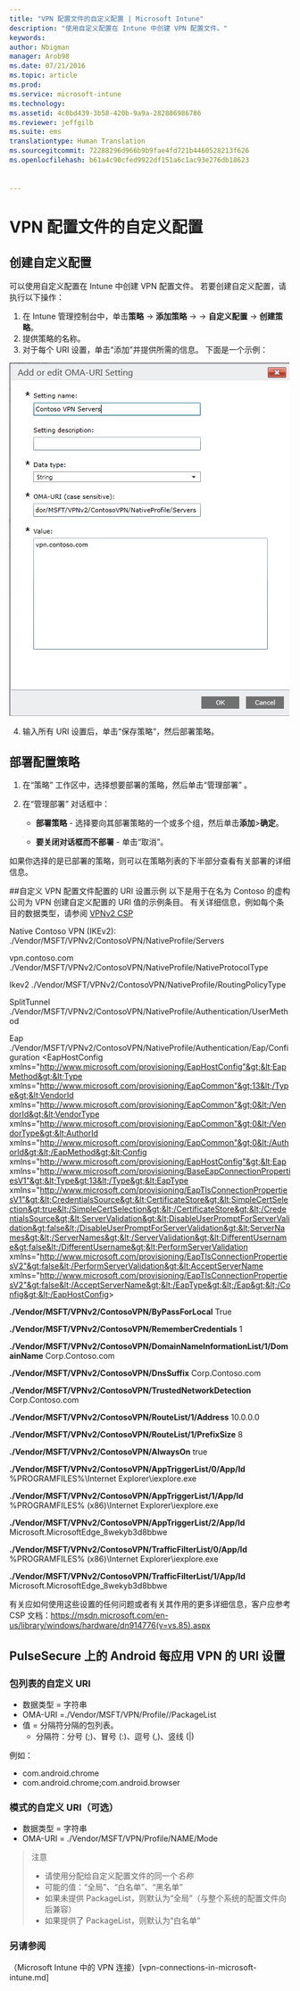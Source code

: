 ```yaml
---
title: "VPN 配置文件的自定义配置 | Microsoft Intune"
description: "使用自定义配置在 Intune 中创建 VPN 配置文件。"
keywords: 
author: Nbigman
manager: Arob98
ms.date: 07/21/2016
ms.topic: article
ms.prod: 
ms.service: microsoft-intune
ms.technology: 
ms.assetid: 4c0bd439-3b58-420b-9a9a-282886986786
ms.reviewer: jeffgilb
ms.suite: ems
translationtype: Human Translation
ms.sourcegitcommit: 72288296d966b9b9fae4fd721b4460528213f626
ms.openlocfilehash: b61a4c90cfed9922df151a6c1ac93e276db18623


---
```


# VPN 配置文件的自定义配置

## 创建自定义配置
可以使用自定义配置在 Intune 中创建 VPN 配置文件。 若要创建自定义配置，请执行以下操作：

   1. 在 Intune 管理控制台中，单击**策略** -> **添加策略** -> *<Expand platform>* -> **自定义配置** -> **创建策略**。
   2. 提供策略的名称。
   3. 对于每个 URI 设置，单击“添加”并提供所需的信息。 下面是一个示例：

   ![VPN 配置文件自定义配置对话框](./media/Intune_Add_VPN_URI.png)

   4.  输入所有 URI 设置后，单击“保存策略”，然后部署策略。

## 部署配置策略

1.  在“策略”  工作区中，选择想要部署的策略，然后单击“管理部署” 。

2.  在“管理部署”  对话框中：

    -   **部署策略** - 选择要向其部署策略的一个或多个组，然后单击**添加**&gt;**确定**。

    -   **要关闭对话框而不部署** - 单击“取消”。

如果你选择的是已部署的策略，则可以在策略列表的下半部分查看有关部署的详细信息。

##自定义 VPN 配置文件配置的 URI 设置示例
以下是用于在名为 Contoso 的虚构公司为 VPN 创建自定义配置的 URI 值的示例条目。 有关详细信息，例如每个条目的数据类型，请参阅 [VPNv2 CSP](https://msdn.microsoft.com/en-us/library/windows/hardware/dn914776.aspx)

Native Contoso VPN (IKEv2): ./Vendor/MSFT/VPNv2/ContosoVPN/NativeProfile/Servers

vpn.contoso.com ./Vendor/MSFT/VPNv2/ContosoVPN/NativeProfile/NativeProtocolType

Ikev2 ./Vendor/MSFT/VPNv2/ContosoVPN/NativeProfile/RoutingPolicyType

SplitTunnel ./Vendor/MSFT/VPNv2/ContosoVPN/NativeProfile/Authentication/UserMethod

Eap ./Vendor/MSFT/VPNv2/ContosoVPN/NativeProfile/Authentication/Eap/Configuration &lt;EapHostConfig xmlns="http://www.microsoft.com/provisioning/EapHostConfig"&gt;&lt;EapMethod&gt;&lt;Type xmlns="http://www.microsoft.com/provisioning/EapCommon"&gt;13&lt;/Type&gt;&lt;VendorId xmlns="http://www.microsoft.com/provisioning/EapCommon"&gt;0&lt;/VendorId&gt;&lt;VendorType xmlns="http://www.microsoft.com/provisioning/EapCommon"&gt;0&lt;/VendorType&gt;&lt;AuthorId xmlns="http://www.microsoft.com/provisioning/EapCommon"&gt;0&lt;/AuthorId&gt;&lt;/EapMethod&gt;&lt;Config xmlns="http://www.microsoft.com/provisioning/EapHostConfig"&gt;&lt;Eap xmlns="http://www.microsoft.com/provisioning/BaseEapConnectionPropertiesV1"&gt;&lt;Type&gt;13&lt;/Type&gt;&lt;EapType xmlns="http://www.microsoft.com/provisioning/EapTlsConnectionPropertiesV1"&gt;&lt;CredentialsSource&gt;&lt;CertificateStore&gt;&lt;SimpleCertSelection&gt;true&lt;/SimpleCertSelection&gt;&lt;/CertificateStore&gt;&lt;/CredentialsSource&gt;&lt;ServerValidation&gt;&lt;DisableUserPromptForServerValidation&gt;false&lt;/DisableUserPromptForServerValidation&gt;&lt;ServerNames&gt;&lt;/ServerNames&gt;&lt;/ServerValidation&gt;&lt;DifferentUsername&gt;false&lt;/DifferentUsername&gt;&lt;PerformServerValidation xmlns="http://www.microsoft.com/provisioning/EapTlsConnectionPropertiesV2"&gt;false&lt;/PerformServerValidation&gt;&lt;AcceptServerName xmlns="http://www.microsoft.com/provisioning/EapTlsConnectionPropertiesV2"&gt;false&lt;/AcceptServerName&gt;&lt;/EapType&gt;&lt;/Eap&gt;&lt;/Config&gt;&lt;/EapHostConfig&gt;

**./Vendor/MSFT/VPNv2/ContosoVPN/ByPassForLocal** True

**./Vendor/MSFT/VPNv2/ContosoVPN/RememberCredentials** 1

**./Vendor/MSFT/VPNv2/ContosoVPN/DomainNameInformationList/1/DomainName** Corp.Contoso.com

**./Vendor/MSFT/VPNv2/ContosoVPN/DnsSuffix** Corp.Contoso.com

**./Vendor/MSFT/VPNv2/ContosoVPN/TrustedNetworkDetection** Corp.Contoso.com

**./Vendor/MSFT/VPNv2/ContosoVPN/RouteList/1/Address** 10.0.0.0

**./Vendor/MSFT/VPNv2/ContosoVPN/RouteList/1/PrefixSize** 8

**./Vendor/MSFT/VPNv2/ContosoVPN/AlwaysOn** true

**./Vendor/MSFT/VPNv2/ContosoVPN/AppTriggerList/0/App/Id** %PROGRAMFILES%\Internet Explorer\iexplore.exe

**./Vendor/MSFT/VPNv2/ContosoVPN/AppTriggerList/1/App/Id** %PROGRAMFILES% (x86)\Internet Explorer\iexplore.exe

**./Vendor/MSFT/VPNv2/ContosoVPN/AppTriggerList/2/App/Id** Microsoft.MicrosoftEdge_8wekyb3d8bbwe

**./Vendor/MSFT/VPNv2/ContosoVPN/TrafficFilterList/0/App/Id** %PROGRAMFILES% (x86)\Internet Explorer\iexplore.exe

**./Vendor/MSFT/VPNv2/ContosoVPN/TrafficFilterList/1/App/Id** Microsoft.MicrosoftEdge_8wekyb3d8bbwe

有关应如何使用这些设置的任何问题或者有关其作用的更多详细信息，客户应参考 CSP 文档：https://msdn.microsoft.com/en-us/library/windows/hardware/dn914776(v=vs.85).aspx

## PulseSecure 上的 Android 每应用 VPN 的 URI 设置
### 包列表的自定义 URI 
-  数据类型 = 字符串
-  OMA-URI =./Vendor/MSFT/VPN/Profile/<Name>/PackageList 
-  值 = 分隔符分隔的包列表。
   - 分隔符：分号 (;)、冒号 (:)、逗号 (,)、竖线 (|)

例如： 
- com.android.chrome
- com.android.chrome;com.android.browser

### 模式的自定义 URI（可选）
- 数据类型 = 字符串
- OMA-URI = ./Vendor/MSFT/VPN/Profile/NAME/Mode 

> 注意
> - 请使用分配给自定义配置文件的同一个*名称*
> - 可能的值：“全局”、“白名单”、“黑名单”
> - 如果未提供 PackageList，则默认为“全局”（与整个系统的配置文件向后兼容）
> - 如果提供了 PackageList，则默认为“白名单”


### 另请参阅
（Microsoft Intune 中的 VPN 连接）[vpn-connections-in-microsoft-intune.md]



<!--HONumber=Jul16_HO3-->


